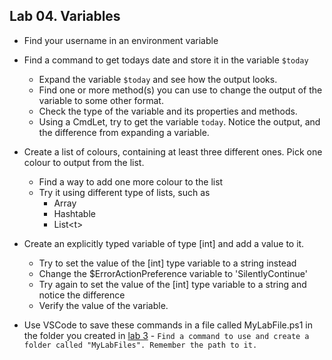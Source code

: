 ## Lab 04. Variables

- Find your username in an environment variable

- Find a command to get todays date and store it in the variable `$today`
  - Expand the variable `$today` and see how the output looks.
  - Find one or more method(s) you can use to change the output of the variable to some other format.
  - Check the type of the variable and its properties and methods.
  - Using a CmdLet, try to get the variable `today`. Notice the output, and the difference from expanding a variable.

- Create a list of colours, containing at least three different ones. Pick one colour to output from the list.
  - Find a way to add one more colour to the list
  - Try it using different type of lists, such as
    - Array
    - Hashtable
    - List\<t>

- Create an explicitly typed variable of type [int] and add a value to it.
  - Try to set the value of the [int] type variable to a string instead
  - Change the $ErrorActionPreference variable to 'SilentlyContinue'
  - Try again to set the value of the [int] type variable to a string and notice the difference
  - Verify the value of the variable.

- Use VSCode to save these commands in a file called MyLabFile.ps1 in the folder you created in [lab  3](../03.%20Commands%20and%20Methods/Lab.md) - `Find a command to use and create a folder called "MyLabFiles". Remember the path to it.`

